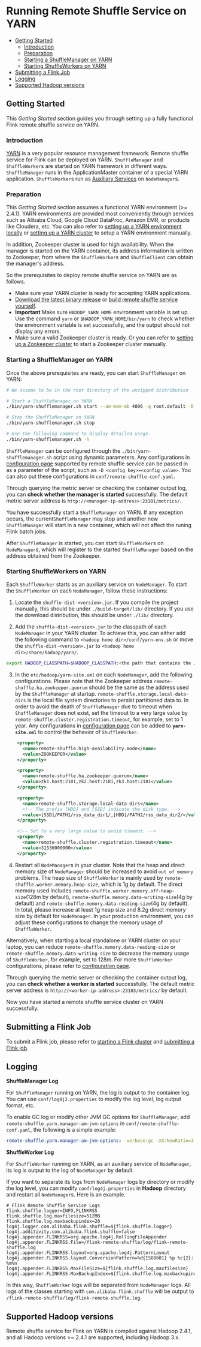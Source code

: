 <!--
Licensed to the Apache Software Foundation (ASF) under one
or more contributor license agreements.  See the NOTICE file
distributed with this work for additional information
regarding copyright ownership.  The ASF licenses this file
to you under the Apache License, Version 2.0 (the
"License"); you may not use this file except in compliance
with the License.  You may obtain a copy of the License at

  http://www.apache.org/licenses/LICENSE-2.0

Unless required by applicable law or agreed to in writing,
software distributed under the License is distributed on an
"AS IS" BASIS, WITHOUT WARRANTIES OR CONDITIONS OF ANY
KIND, either express or implied.  See the License for the
specific language governing permissions and limitations
under the License.
-->

# Running Remote Shuffle Service on YARN

- [Getting Started](#getting-started)
	- [Introduction](#introduction)
	- [Preparation](#preparation)
	- [Starting a ShuffleManager on YARN](#starting-a-shufflemanager-on-yarn)
	- [Starting ShuffleWorkers on YARN](#starting-shuffleworkers-on-yarn)
- [Submitting a Flink Job](#submitting-a-flink-job)
- [Logging](#logging)
- [Supported Hadoop versions](#supported-hadoop-versions)

## Getting Started
This *Getting Started* section guides you through setting up a fully functional Flink remote shuffle service on YARN.

### Introduction
[YARN](https://hadoop.apache.org/docs/current/hadoop-yarn/hadoop-yarn-site/YARN.html) is a very popular resource management framework. Remote shuffle service for Flink can be deployed on YARN. `ShuffleManager` and `ShuffleWorker`s are started on YARN framework in different ways. `ShuffleManager` runs in the ApplicationMaster container of a special YARN application. `ShuffleWorker`s run as [Auxiliary Services](https://hadoop.apache.org/docs/stable/hadoop-mapreduce-client/hadoop-mapreduce-client-core/PluggableShuffleAndPluggableSort.html) on `NodeManager`s.

### Preparation
This *Getting Started* section assumes a functional YARN environment (>= 2.4.1). YARN environments are provided most conveniently through services such as Alibaba Cloud, Google Cloud DataProc, Amazon EMR, or products like Cloudera, etc. You can also refer to [setting up a YARN environment locally](https://hadoop.apache.org/docs/current/hadoop-project-dist/hadoop-common/SingleCluster.html) or [setting up a YARN cluster](https://hadoop.apache.org/docs/current/hadoop-project-dist/hadoop-common/ClusterSetup.html) to setup a YARN environment manually.

In addition, Zookeeper cluster is used for high availability. When the manager is started on the YARN container, its address information is written to Zookeeper, from where the `ShuffleWorker`s and `ShuffleClient` can obtain the manager's address.

So the prerequisites to deploy remote shuffle service on YARN are as follows.

- Make sure your YARN cluster is ready for accepting YARN applications.
- [Download the latest binary release](https://github.com/flink-extended/flink-remote-shuffle/releases) or [build remote shuffle service yourself](https://github.com/flink-extended/flink-remote-shuffle#building-from-source).
- **Important** Make sure `HADOOP_YARN_HOME` environment variable is set up. Use the command `yarn` or `$HADOOP_YARN_HOME/bin/yarn` to check whether the environment variable is set successfully, and the output should not display any errors.
- Make sure a valid Zookeeper cluster is ready. Or you can refer to [setting up a Zookeeper cluster](https://zookeeper.apache.org/doc/current/zookeeperStarted.html) to start a Zookeeper cluster manually.

### Starting a ShuffleManager on YARN
Once the above prerequisites are ready, you can start `ShuffleManager` on YARN:

```sh
# We assume to be in the root directory of the unzipped distribution

# Start a ShuffleManager on YARN
./bin/yarn-shufflemanager.sh start --am-mem-mb 4096 -q root.default -D remote-shuffle.high-availability.mode=ZOOKEEPER -D remote-shuffle.ha.zookeeper.quorum=zk1.host:2181,zk2.host:2181,zk3.host:2181

# Stop the ShuffleManager on YARN
./bin/yarn-shufflemanager.sh stop

# Use the following command to display detailed usage.
./bin/yarn-shufflemanager.sh -h
```

`ShuffleManager` can be configured through the `./bin/yarn-shufflemanager.sh` script using dynamic parameters. Any configurations in [configuration page](./configuration.md) supported by remote shuffle service can be passed in as a parameter of the script, such as `-D <config key>=<config value>`. You can also put these configurations in `conf/remote-shuffle-conf.yaml`.

Through querying the metric server or checking the container output log, you can **check whether the manager is started** successfully. The default metric server address is `http://<manager-ip-address>:23101/metrics/`.

You have successfully start a `ShuffleManager` on YARN. If any exception occurs, the current`ShuffleManager` may stop and another new `ShuffleManager` will start in a new container, which will not affect the runing Flink batch jobs.

After `ShuffleManager` is started, you can start `ShuffleWorker`s on `NodeManager`s, which will register to the started `ShuffleManager` based on the address obtained from the Zookeeper.

### Starting ShuffleWorkers on YARN
Each `ShuffleWorker` starts as an auxiliary service on `NodeManager`.
To start the `ShuffleWorker` on each `NodaManager`, follow these instructions:

1. Locate the `shuffle-dist-<version>.jar`. If you compile the project manually, this should be under `./build-target/lib/` directory. If you use the download distribution, this should be under `./lib/` directory.

2. Add the `shuffle-dist-<version>.jar` to the classpath of each `NodeManager` in your YARN cluster. To achieve this, you can either add the following command to `<hadoop home dir>/conf/yarn-env.sh` or move the `shuffle-dist-<version>.jar` to `<hadoop home dir>/share/hadoop/yarn/`.

```sh
export HADOOP_CLASSPATH=$HADOOP_CLASSPATH:<the path that contains the JAR>/shuffle-dist-<version>.jar
```

3. In the `etc/hadoop/yarn-site.xml` on each `NodeManager`, add the following configurations. Please note that the Zookeeper address `remote-shuffle.ha.zookeeper.quorum` should be the same as the address used by the `ShuffleManager` at startup. `remote-shuffle.storage.local-data-dirs` is the local file system directories to persist partitioned data to. In order to avoid the death of `ShuffleManager` due to timeout when `ShuffleManager` does not exist, set the timeout to a very large value by `remote-shuffle.cluster.registration.timeout`, for example, set to 1 year. Any configurations in [configuration page](./configuration.md) can be added to **`yarn-site.xml`** to control the behavior of `ShuffleWorker`.

```xml
    <property>
      <name>remote-shuffle.high-availability.mode</name>
      <value>ZOOKEEPER</value>
    </property>

    <property>
      <name>remote-shuffle.ha.zookeeper.quorum</name>
      <value>zk1.host:2181,zk2.host:2181,zk3.host:2181</value>
    </property>

    <property>
      <name>remote-shuffle.storage.local-data-dirs</name>
      <!-- The prefix [HDD] and [SSD] indicate the disk type. -->
      <value>[SSD]/PATH1/rss_data_dir1/,[HDD]/PATH2/rss_data_dir2/</value>
    </property>

    <!-- Set to a very large value to avoid timeout. -->
    <property>
      <name>remote-shuffle.cluster.registration.timeout</name>
      <value>31536000000</value>
    </property>
```

4. Restart all `NodeManager`s in your cluster. Note that the heap and direct memory size of `NodeManager` should be increased to avoid `out of memory` problems. The heap size of `ShuffleWorker` is mainly used by `remote-shuffle.worker.memory.heap-size`, which is 1g by default. The direct memory used includes `remote-shuffle.worker.memory.off-heap-size`(128m by default), `remote-shuffle.memory.data-writing-size`(4g by default) and `remote-shuffle.memory.data-reading-size`(4g by default). In total, please increase at least 1g heap size and 8.2g direct memory size by default for `NodeManager`. In your production environment, you can adjust these configurations to change the memory usage of `ShuffleWorker`.

Alternatively, when starting a local standalone or YARN cluster on your laptop, you can reduce `remote-shuffle.memory.data-reading-size` or `remote-shuffle.memory.data-writing-size` to decrease the memory usage of `ShuffleWorker`, for example, set to 128m. For more `ShuffleWorker` configurations, please refer to [configuration page](./configuration.md).

Through querying the metric server or checking the container output log, you can **check whether a worker is started** successfully. The default metric server address is `http://<worker-ip-address>:23103/metrics/` by default.

Now you have started a remote shuffle service cluster on YARN successfully.

## Submitting a Flink Job

To submit a Flink job, please refer to [starting a Flink cluster](./quick_start.md#starting-a-flink-cluster) and [submitting a Flink job](./quick_start.md#submitting-a-flink-job).

## Logging
**ShuffleManager Log**

For `ShuffleManager` running on YARN, the log is output to the container log. You can use `conf/log4j2.properties` to modify the log level, log output format, etc.

To enable GC log or modify other JVM GC options for `ShuffleManager`, add `remote-shuffle.yarn.manager-am-jvm-options` in `conf/remote-shuffle-conf.yaml`,
the following is a simple example:

```yaml
remote-shuffle.yarn.manager-am-jvm-options: -verbose:gc -XX:NewRatio=3 -XX:+PrintGCDetails -XX:+PrintGCDateStamps -XX:ParallelGCThreads=4 -XX:+UseGCLogFileRotation
```

**ShuffleWorker Log**

For `ShuffleWorker` running on YARN, as an auxiliary service of `NodeManager`, its log is output to the log of `NodeManager` by default.

If you want to separate its logs from `NodeManager` logs by directory or modify the log level, you can modify `conf/log4j.properties` in **Hadoop** directory and restart all `NodeManager`s. Here is an example.

```properties
# Flink Remote Shuffle Service Logs
flink.shuffle.logger=INFO,FLINKRSS
flink.shuffle.log.maxfilesize=512MB
flink.shuffle.log.maxbackupindex=20
log4j.logger.com.alibaba.flink.shuffle=${flink.shuffle.logger}
log4j.additivity.com.alibaba.flink.shuffle=false
log4j.appender.FLINKRSS=org.apache.log4j.RollingFileAppender
log4j.appender.FLINKRSS.File=/flink-remote-shuffle/log/flink-remote-shuffle.log
log4j.appender.FLINKRSS.layout=org.apache.log4j.PatternLayout
log4j.appender.FLINKRSS.layout.ConversionPattern=%d{ISO8601} %p %c{2}: %m%n
log4j.appender.FLINKRSS.MaxFileSize=${flink.shuffle.log.maxfilesize}
log4j.appender.FLINKRSS.MaxBackupIndex=${flink.shuffle.log.maxbackupindex}
```

In this way, `ShuffleWorker` logs will be separated from `NodeManager` logs. All logs of the classes starting with `com.alibaba.flink.shuffle` will be output to `/flink-remote-shuffle/log/flink-remote-shuffle.log`.

## Supported Hadoop versions
Remote shuffle service for Flink on YARN is compiled against Hadoop 2.4.1, and all Hadoop versions >= 2.4.1 are supported, including Hadoop 3.x.

